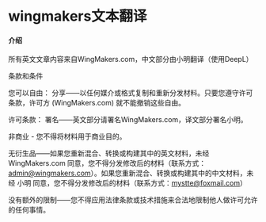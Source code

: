 # wingmakers文本翻译

#### 介绍
所有英文文章内容来自WingMakers.com，中文部分由小明翻译（使用DeepL）

条款和条件
 
您可以自由：
分享——以任何媒介或格式复制和重新分发材料。只要您遵守许可条款，许可方 (WingMakers.com) 就不能撤销这些自由。

许可条款：
署名——英文部分请署名WingMakers.com，译文部分署名小明。

非商业 - 您不得将材料用于商业目的。

无衍生品——如果您重新混合、转换或构建其中的英文材料，未经 WingMakers.com 同意，您不得分发修改后的材料（联系方式：admin@wingmakers.com）。如果您重新混合、转换或构建其中的中文材料，未经 小明 同意，您不得分发修改后的材料（联系方式：mystte@foxmail.com）

没有额外的限制——您不得应用法律条款或技术措施来合法地限制他人做许可允许的任何事情。
